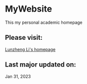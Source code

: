 # MyWebsite
This my personal academic homepage
## Please visit:
[Lunzheng Li's homepage](http://lunzhengli.site)
## Last major updated on:
Jan 31, 2023

